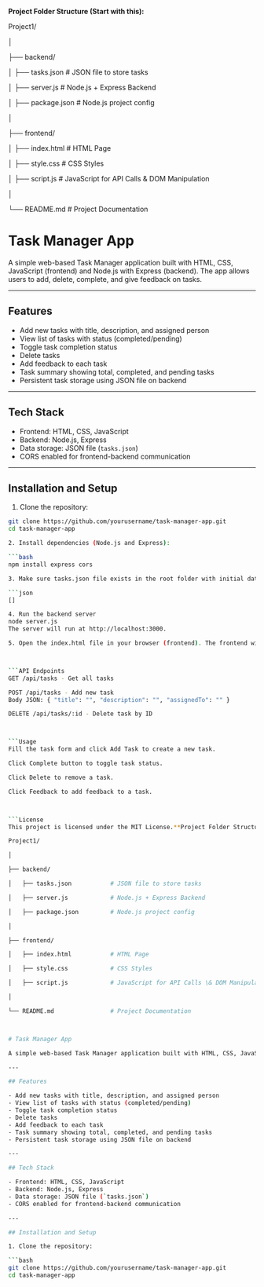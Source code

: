 **Project Folder Structure (Start with this):**

Project1/

│

├── backend/

│   ├── tasks.json           # JSON file to store tasks

│   ├── server.js            # Node.js + Express Backend

│   ├── package.json         # Node.js project config

│

├── frontend/

│   ├── index.html           # HTML Page

│   ├── style.css            # CSS Styles

│   ├── script.js            # JavaScript for API Calls \& DOM Manipulation

│

└── README.md                # Project Documentation



# Task Manager App

A simple web-based Task Manager application built with HTML, CSS, JavaScript (frontend) and Node.js with Express (backend). The app allows users to add, delete, complete, and give feedback on tasks.

---

## Features

- Add new tasks with title, description, and assigned person
- View list of tasks with status (completed/pending)
- Toggle task completion status
- Delete tasks
- Add feedback to each task
- Task summary showing total, completed, and pending tasks
- Persistent task storage using JSON file on backend

---

## Tech Stack

- Frontend: HTML, CSS, JavaScript
- Backend: Node.js, Express
- Data storage: JSON file (`tasks.json`)
- CORS enabled for frontend-backend communication

---

## Installation and Setup

1. Clone the repository:

```bash
git clone https://github.com/yourusername/task-manager-app.git
cd task-manager-app

2. Install dependencies (Node.js and Express):

```bash
npm install express cors

3. Make sure tasks.json file exists in the root folder with initial data or empty array:

```json
[]

4. Run the backend server
node server.js
The server will run at http://localhost:3000.

5. Open the index.html file in your browser (frontend). The frontend will communicate with the backend API.



```API Endpoints
GET /api/tasks - Get all tasks

POST /api/tasks - Add new task
Body JSON: { "title": "", "description": "", "assignedTo": "" }

DELETE /api/tasks/:id - Delete task by ID



```Usage
Fill the task form and click Add Task to create a new task.

Click Complete button to toggle task status.

Click Delete to remove a task.

Click Feedback to add feedback to a task.



```License
This project is licensed under the MIT License.**Project Folder Structure (Start with this):**

Project1/

│

├── backend/

│   ├── tasks.json           # JSON file to store tasks

│   ├── server.js            # Node.js + Express Backend

│   ├── package.json         # Node.js project config

│

├── frontend/

│   ├── index.html           # HTML Page

│   ├── style.css            # CSS Styles

│   ├── script.js            # JavaScript for API Calls \& DOM Manipulation

│

└── README.md                # Project Documentation



# Task Manager App

A simple web-based Task Manager application built with HTML, CSS, JavaScript (frontend) and Node.js with Express (backend). The app allows users to add, delete, complete, and give feedback on tasks.

---

## Features

- Add new tasks with title, description, and assigned person
- View list of tasks with status (completed/pending)
- Toggle task completion status
- Delete tasks
- Add feedback to each task
- Task summary showing total, completed, and pending tasks
- Persistent task storage using JSON file on backend

---

## Tech Stack

- Frontend: HTML, CSS, JavaScript
- Backend: Node.js, Express
- Data storage: JSON file (`tasks.json`)
- CORS enabled for frontend-backend communication

---

## Installation and Setup

1. Clone the repository:

```bash
git clone https://github.com/yourusername/task-manager-app.git
cd task-manager-app

